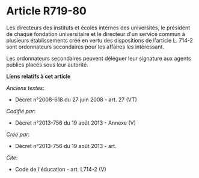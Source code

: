 # Article R719-80

Les directeurs des instituts et écoles internes des universités, le président de chaque fondation universitaire et le
directeur d'un service commun à plusieurs établissements créé en vertu des dispositions de l'article L. 714-2 sont
ordonnateurs secondaires pour les affaires les intéressant. 

Les ordonnateurs secondaires peuvent déléguer leur signature aux agents publics placés sous leur autorité.

**Liens relatifs à cet article**

_Anciens textes_:

  - Décret n°2008-618 du 27 juin 2008 - art. 27 (VT)

_Codifié par_:

  - Décret n°2013-756 du 19 août 2013 -  Annexe (V)

_Créé par_:

  - Décret n°2013-756 du 19 août 2013 - art.

_Cite_:

  - Code de l'éducation - art. L714-2 (V)
